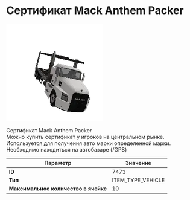 # Сертификат Mack Anthem Packer

![Item Image](../img/7473.webp?raw=true)

Сертификат Mack Anthem Packer<br>Можно купить сертификат у игроков на центральном рынке.<br>Используется для получения авто марки определенной марки.<br>Необходимо находиться на автобазаре (/GPS)


| Параметр | Значение |
|----------|----------|
| **ID** | 7473 |
| **Тип** | ITEM_TYPE_VEHICLE |
| **Максимальное количество в ячейке** | 10 |

